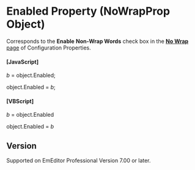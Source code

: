 # Enabled Property (NoWrapProp Object)

Corresponds to the **Enable**
**Non-Wrap Words** check box in the
[**No Wrap** page](../../dlg/properties/no_wrap/index) of Configuration Properties.

#### \[JavaScript\]

_b_ =
object.Enabled;

object.Enabled = _b_;

#### \[VBScript\]

_b_ =
object.Enabled

object.Enabled = _b_

## Version

Supported on EmEditor Professional Version 7.00 or later.